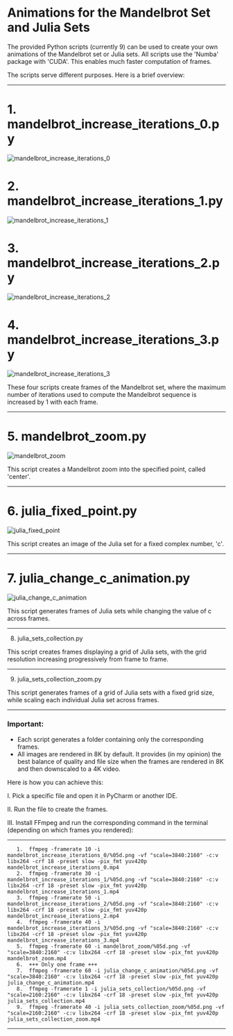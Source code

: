 # Animations for the Mandelbrot Set and Julia Sets

The provided Python scripts (currently 9) can be used to create your own animations of the Mandelbrot set or Julia sets.
All scripts use the 'Numba' package with 'CUDA'. This enables much faster computation of frames.

The scripts serve different purposes. Here is a brief overview:

-----------------------------------------------------------------------------------------------       
  # 1. mandelbrot_increase_iterations_0.py

![mandelbrot_increase_iterations_0](https://github.com/user-attachments/assets/3cae6733-70d7-4bc7-bd52-08a50b96ab25)

  # 2. mandelbrot_increase_iterations_1.py

![mandelbrot_increase_iterations_1](https://github.com/user-attachments/assets/0ac6025d-1c43-4456-b7a2-808db344321a)
  
 # 3. mandelbrot_increase_iterations_2.py

![mandelbrot_increase_iterations_2](https://github.com/user-attachments/assets/97bd9225-0ed9-4ca1-a840-1d6f66dc98bf)

 # 4. mandelbrot_increase_iterations_3.py
 
 ![mandelbrot_increase_iterations_3](https://github.com/user-attachments/assets/0c54cfef-e7cd-49d8-8bd9-a2b7dbef2af4)

These four scripts create frames of the Mandelbrot set, where the maximum number of iterations used to compute the Mandelbrot sequence is increased by 1 with each frame.

-----------------------------------------------------------------------------------------------       
 # 5. mandelbrot_zoom.py

 ![mandelbrot_zoom](https://github.com/user-attachments/assets/91ef08c2-bea0-4036-85c6-3d0ae5e71939)
     
This script creates a Mandelbrot zoom into the specified point, called 'center'.

-----------------------------------------------------------------------------------------------       

 # 6. julia_fixed_point.py

 ![julia_fixed_point](https://github.com/user-attachments/assets/229c6ba1-0f8e-4ba6-9c15-8a430cae382a)
     
This script creates an image of the Julia set for a fixed complex number, 'c'.

-----------------------------------------------------------------------------------------------       

 # 7. julia_change_c_animation.py

 ![julia_change_c_animation](https://github.com/user-attachments/assets/62893236-7821-44c2-9a8f-675eb81601d7)
      
This script generates frames of Julia sets while changing the value of c across frames.

-----------------------------------------------------------------------------------------------       

  8. julia_sets_collection.py
      
This script creates frames displaying a grid of Julia sets, with the grid resolution increasing progressively from frame to frame.

-----------------------------------------------------------------------------------------------       

  9. julia_sets_collection_zoom.py
      
This script generates frames of a grid of Julia sets with a fixed grid size, while scaling each individual Julia set across frames.

-----------------------------------------------------------------------------------------------       
      
### Important: 
  - Each script generates a folder containing only the corresponding frames.
  - All images are rendered in 8K by default.
It provides (in my opinion) the best balance of quality and file size when the frames are rendered in 8K and then downscaled to a 4K video.

Here is how you can achieve this:

I.    Pick a specific file and open it in PyCharm or another IDE.

II.   Run the file to create the frames.

III.  Install FFmpeg and run the corresponding command in the terminal (depending on which frames you rendered):

-----------------------------------------------------------------------------------------------       
       1.  ffmpeg -framerate 10 -i mandelbrot_increase_iterations_0/%05d.png -vf "scale=3840:2160" -c:v libx264 -crf 18 -preset slow -pix_fmt yuv420p mandelbrot_increase_iterations_0.mp4
       2.  ffmpeg -framerate 30 -i mandelbrot_increase_iterations_1/%05d.png -vf "scale=3840:2160" -c:v libx264 -crf 18 -preset slow -pix_fmt yuv420p mandelbrot_increase_iterations_1.mp4
       3.  ffmpeg -framerate 50 -i mandelbrot_increase_iterations_2/%05d.png -vf "scale=3840:2160" -c:v libx264 -crf 18 -preset slow -pix_fmt yuv420p mandelbrot_increase_iterations_2.mp4
       4.  ffmpeg -framerate 40 -i mandelbrot_increase_iterations_3/%05d.png -vf "scale=3840:2160" -c:v libx264 -crf 18 -preset slow -pix_fmt yuv420p mandelbrot_increase_iterations_3.mp4      
       5.  ffmpeg -framerate 60 -i mandelbrot_zoom/%05d.png -vf "scale=3840:2160" -c:v libx264 -crf 18 -preset slow -pix_fmt yuv420p mandelbrot_zoom.mp4
       6.  +++ Only one frame +++
       7.  ffmpeg -framerate 60 -i julia_change_c_animation/%05d.png -vf "scale=3840:2160" -c:v libx264 -crf 18 -preset slow -pix_fmt yuv420p julia_change_c_animation.mp4
       8.  ffmpeg -framerate 1 -i julia_sets_collection/%05d.png -vf "scale=2160:2160" -c:v libx264 -crf 18 -preset slow -pix_fmt yuv420p julia_sets_collection.mp4
       9.  ffmpeg -framerate 40 -i julia_sets_collection_zoom/%05d.png -vf "scale=2160:2160" -c:v libx264 -crf 18 -preset slow -pix_fmt yuv420p julia_sets_collection_zoom.mp4
-----------------------------------------------------------------------------------------------       

